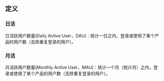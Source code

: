 ## 定义

### 日活

日活跃用户数量(Daily Active User，DAU)：统计一日之内，登录或使用了某个产品的用户数（去除重复登录的用户）。

### 月活

月活跃用户数量(Monthly Active User，MAU)：统计一个月（统计月）之内，登录或使用了某个产品的用户数（去除重复登录的用户）。